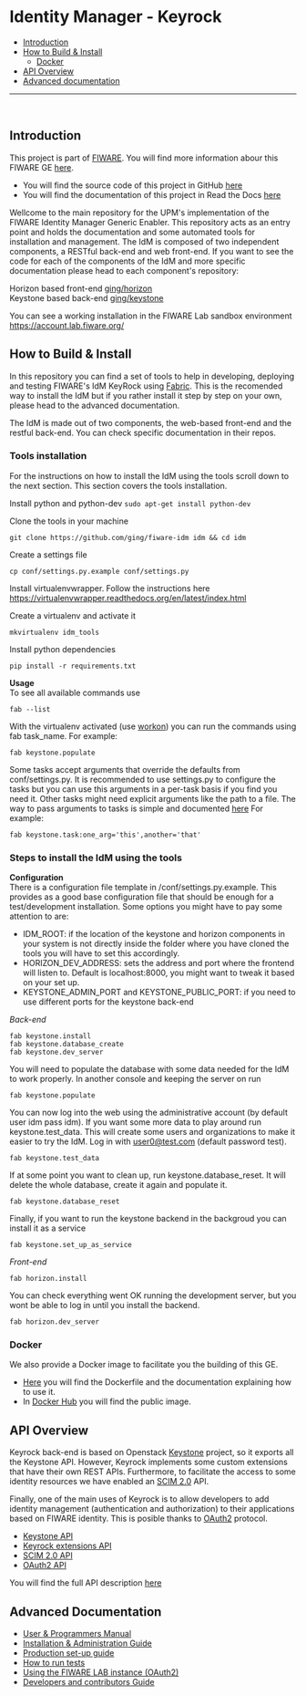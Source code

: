 # Identity Manager - Keyrock

+ [Introduction](#def-introduction)
+ [How to Build & Install](#def-build)
    - [Docker](#def-docker)
+ [API Overview](#def-api)
+ [Advanced documentation](#def-advanced)

---

<br>

<a name="def-introduction"></a>
## Introduction

This project is part of [FIWARE](http://fiware.org). You will find more information abour this FIWARE GE [here](http://catalogue.fiware.org/enablers/identity-management-keyrock).

- You will find the source code of this project in GitHub [here](https://github.com/ging/fiware-idm)
- You will find the documentation of this project in Read the Docs [here](http://fiware-idm.readthedocs.org/)

Wellcome to the main repository for the UPM's implementation of the FIWARE Identity Manager Generic Enabler. This repository acts as an entry point and holds the documentation and some automated tools for installation and management. The IdM is composed of two independent components, a RESTful back-end and web front-end. If you want to see the code for each of the components of the IdM and more specific documentation please head to each component's repository:  

Horizon based front-end [ging/horizon](https://github.com/ging/horizon)  
Keystone based back-end [ging/keystone](https://github.com/ging/keystone)    

You can see a working installation in the FIWARE Lab sandbox environment https://account.lab.fiware.org/ 


<a name="def-build"></a>
## How to Build & Install

In this repository you can find a set of tools to help in developing, deploying and testing FIWARE's IdM KeyRock using [Fabric](http://www.fabfile.org/). This is the recomended way to install the IdM but if you rather install it step by step on your own, please head to the advanced documentation.

The IdM is made out of two components, the web-based front-end and the restful back-end. You can check specific documentation in their repos.


### Tools installation
For the instructions on how to install the IdM using the tools scroll down to the next section. This section covers the tools installation.

Install python and python-dev
`sudo apt-get install python-dev `

Clone the tools in your machine  
```
git clone https://github.com/ging/fiware-idm idm && cd idm
```

Create a settings file
```
cp conf/settings.py.example conf/settings.py
```

Install virtualenvwrapper. Follow the instructions here https://virtualenvwrapper.readthedocs.org/en/latest/index.html

Create a virtualenv and activate it
```
mkvirtualenv idm_tools
```
Install python dependencies
```
pip install -r requirements.txt
```


**Usage**  
To see all available commands use 
```
fab --list
```

With the virtualenv activated (use [workon](https://virtualenvwrapper.readthedocs.org/en/latest/command_ref.html?highlight=workon)) you can run the commands using fab task_name.
For example: 
```
fab keystone.populate
```

Some tasks accept arguments that override the defaults from conf/settings.py. It is recommended to use settings.py to configure the tasks but you can use this arguments in a per-task basis if you find you need it. Other tasks might need explicit arguments like the path to a file. The way to pass arguments to tasks is simple and documented [here](http://docs.fabfile.org/en/1.10/tutorial.html#task-arguments)
For example: 
```
fab keystone.task:one_arg='this',another='that'
```

### Steps to install the IdM using the tools

**Configuration**  
There is a configuration file template in /conf/settings.py.example. This provides as a good base configuration file that should be enough for a test/development installation. Some options you might have to pay some attention to are:
* IDM_ROOT: if the location of the keystone and horizon components in your system is not directly inside the folder where you have cloned the tools you will have to set this accordingly.
* HORIZON_DEV_ADDRESS: sets the address and port where the frontend will listen to. Default is localhost:8000, you might want to tweak it based on your set up.
* KEYSTONE_ADMIN_PORT and KEYSTONE_PUBLIC_PORT: if you need to use different ports for the keystone back-end

*Back-end*  
```
fab keystone.install
fab keystone.database_create
fab keystone.dev_server
```
You will need to populate the database with some data needed for the IdM to work properly. In another console and keeping the server on run
```
fab keystone.populate
```
You can now log into the web using the administrative account (by default user idm pass idm). If you want some more data to play around run keystone.test_data. This will create some users and organizations to make it easier to try the IdM. Log in with user0@test.com (default password test).
```
fab keystone.test_data
```
If at some point you want to clean up, run keystone.database_reset. It will delete the whole database, create it again and populate it.
```
fab keystone.database_reset
```
Finally, if you want to run the keystone backend in the backgroud you can install it as a service

```
fab keystone.set_up_as_service
```

*Front-end*  
```
fab horizon.install
```
You can check everything went OK running the development server, but you wont be able to log in until you install the backend.
```
fab horizon.dev_server
```

<a name="def-docker"></a>
### Docker

We also provide a Docker image to facilitate you the building of this GE.

- [Here](https://github.com/ging/fiware-idm/tree/master/docker) you will find the Dockerfile and the documentation explaining how to use it.
- In [Docker Hub](https://hub.docker.com/r/ging/fiware-idm/) you will find the public image.

<a name="def-api"></a>
## API Overview

Keyrock back-end is based on Openstack [Keystone](http://docs.openstack.org/developer/keystone/) project, so it exports all the Keystone API. However, Keyrock implements some custom extensions that have their own REST APIs. Furthermore, to facilitate the access to some identity resources we have enabled an [SCIM 2.0](http://www.simplecloud.info/) API. 

Finally, one of the main uses of Keyrock is to allow developers to add identity management (authentication and authorization) to their applications based on FIWARE identity. This is posible thanks to [OAuth2](http://oauth.net/2/) protocol.

 - [Keystone API](http://developer.openstack.org/api-ref-identity-v3.html)
 - [Keyrock extensions API](http://docs.keyrock.apiary.io/#reference/keystone-extensions)
 - [SCIM 2.0 API](http://docs.keyrock.apiary.io/#reference/scim-2.0)
 - [OAuth2 API](http://fiware-idm.readthedocs.org/en/latest/oauth2/)

You will find the full API description [here](http://docs.keyrock.apiary.io/)

<a name="def-advanced"></a>
## Advanced Documentation

  - [User & Programmers Manual](http://fiware-idm.readthedocs.org/en/latest/user_guide/)
  - [Installation & Administration Guide](http://fiware-idm.readthedocs.org/en/latest/admin_guide/)
  - [Production set-up guide](http://fiware-idm.readthedocs.org/en/latest/setup/)
  - [How to run tests](http://fiware-idm.readthedocs.org/en/latest/admin_guide#end-to-end-testing)
  - [Using the FIWARE LAB instance (OAuth2)](http://fiware-idm.readthedocs.org/en/latest/oauth2/)
  - [Developers and contributors Guide](http://fiware-idm.readthedocs.org/en/latest/developer_guide/)